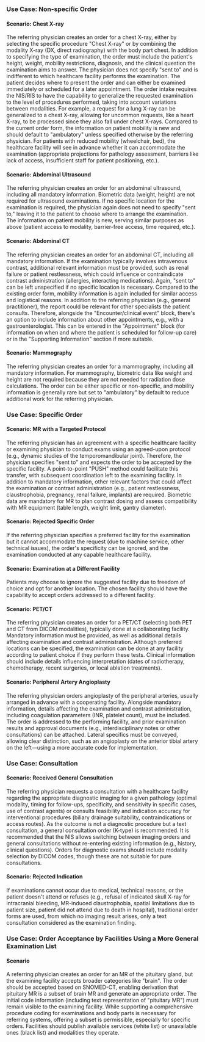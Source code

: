 ### Use Case: Non-specific Order

#### Scenario: Chest X-ray

The referring physician creates an order for a chest X-ray, either by selecting the specific procedure "Chest X-ray" or by combining the modality X-ray (DX, direct radiography) with the body part chest. In addition to specifying the type of examination, the order must include the patient's height, weight, mobility restrictions, diagnosis, and the clinical question the examination aims to answer. The physician does not specify "sent to" and is indifferent to which healthcare facility performs the examination. The patient decides where to present the order and can either be examined immediately or scheduled for a later appointment. The order intake requires the NIS/RIS to have the capability to generalize the requested examination to the level of procedures performed, taking into account variations between modalities. For example, a request for a lung X-ray can be generalized to a chest X-ray, allowing for uncommon requests, like a heart X-ray, to be processed since they also fall under chest X-rays. Compared to the current order form, the information on patient mobility is new and should default to "ambulatory" unless specified otherwise by the referring physician. For patients with reduced mobility (wheelchair, bed), the healthcare facility will see in advance whether it can accommodate the examination (appropriate projections for pathology assessment, barriers like lack of access, insufficient staff for patient positioning, etc.).

#### Scenario: Abdominal Ultrasound

The referring physician creates an order for an abdominal ultrasound, including all mandatory information. Biometric data (weight, height) are not required for ultrasound examinations. If no specific location for the examination is required, the physician again does not need to specify "sent to," leaving it to the patient to choose where to arrange the examination. The information on patient mobility is new, serving similar purposes as above (patient access to modality, barrier-free access, time required, etc.).

#### Scenario: Abdominal CT

The referring physician creates an order for an abdominal CT, including all mandatory information. If the examination typically involves intravenous contrast, additional relevant information must be provided, such as renal failure or patient restlessness, which could influence or contraindicate contrast administration (allergies, interacting medications). Again, "sent to" can be left unspecified if no specific location is necessary. Compared to the existing order form, mobility information is again included for similar access and logistical reasons. In addition to the referring physician (e.g., general practitioner), the report could be relevant for other specialists the patient consults. Therefore, alongside the "Encounter/clinical event" block, there's an option to include information about other appointments, e.g., with a gastroenterologist. This can be entered in the "Appointment" block (for information on when and where the patient is scheduled for follow-up care) or in the "Supporting Information" section if more suitable.

#### Scenario: Mammography

The referring physician creates an order for a mammography, including all mandatory information. For mammography, biometric data like weight and height are not required because they are not needed for radiation dose calculations. The order can be either specific or non-specific, and mobility information is generally rare but set to "ambulatory" by default to reduce additional work for the referring physician.

### Use Case: Specific Order

#### Scenario: MR with a Targeted Protocol

The referring physician has an agreement with a specific healthcare facility or examining physician to conduct exams using an agreed-upon protocol (e.g., dynamic studies of the temporomandibular joint). Therefore, the physician specifies "sent to" and expects the order to be accepted by the specific facility. A point-to-point "PUSH" method could facilitate this transfer, with subsequent coordination left to the examining facility. In addition to mandatory information, other relevant factors that could affect the examination or contrast administration (e.g., patient restlessness, claustrophobia, pregnancy, renal failure, implants) are required. Biometric data are mandatory for MR to plan contrast dosing and assess compatibility with MR equipment (table length, weight limit, gantry diameter).

#### Scenario: Rejected Specific Order

If the referring physician specifies a preferred facility for the examination but it cannot accommodate the request (due to machine service, other technical issues), the order's specificity can be ignored, and the examination conducted at any capable healthcare facility.

#### Scenario: Examination at a Different Facility

Patients may choose to ignore the suggested facility due to freedom of choice and opt for another location. The chosen facility should have the capability to accept orders addressed to a different facility.

#### Scenario: PET/CT

The referring physician creates an order for a PET/CT (selecting both PET and CT from DICOM modalities), typically done at a collaborating facility. Mandatory information must be provided, as well as additional details affecting examination and contrast administration. Although preferred locations can be specified, the examination can be done at any facility according to patient choice if they perform these tests. Clinical information should include details influencing interpretation (dates of radiotherapy, chemotherapy, recent surgeries, or local ablation treatments).

#### Scenario: Peripheral Artery Angioplasty

The referring physician orders angioplasty of the peripheral arteries, usually arranged in advance with a cooperating facility. Alongside mandatory information, details affecting the examination and contrast administration, including coagulation parameters (INR, platelet count), must be included. The order is addressed to the performing facility, and prior examination results and approval documents (e.g., interdisciplinary notes or other consultations) can be attached. Lateral specifics must be conveyed, allowing clear distinction, such as an angioplasty on the anterior tibial artery on the left—using a more accurate code for implementation.

### Use Case: Consultation

#### Scenario: Received General Consultation

The referring physician requests a consultation with a healthcare facility regarding the appropriate diagnostic imaging for a given pathology (optimal modality, timing for follow-ups, specificity, and sensitivity in specific cases, use of contrast agents) or consults feasibility and indication accuracy for interventional procedures (biliary drainage suitability, contraindications or access routes). As the outcome is not a diagnostic procedure but a text consultation, a general consultation order (K-type) is recommended. It is recommended that the NIS allows switching between imaging orders and general consultations without re-entering existing information (e.g., history, clinical questions). Orders for diagnostic exams should include modality selection by DICOM codes, though these are not suitable for pure consultations.

#### Scenario: Rejected Indication

If examinations cannot occur due to medical, technical reasons, or the patient doesn't attend or refuses (e.g., refusal of indicated skull X-ray for intracranial bleeding, MR-induced claustrophobia, spatial limitations due to patient size, patient did not attend due to death in hospital), traditional order forms are used, from which no imaging result arises, only a text consultation considered as the examination finding.

### Use Case: Order Acceptance by Facilities Using a More General Examination List

#### Scenario

A referring physician creates an order for an MR of the pituitary gland, but the examining facility accepts broader categories like "brain". The order should be accepted based on SNOMED-CT, enabling derivation that pituitary MR is a subset of brain MR and generate an appropriate order. The initial code information (including text representation of "pituitary MR") must remain visible to the examining facility. While supporting a comprehensive procedure coding for examinations and body parts is necessary for referring systems, offering a subset is permissible, especially for specific orders. Facilities should publish available services (white list) or unavailable ones (black list) and modalities they operate.